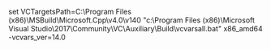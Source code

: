set VCTargetsPath=C:\Program Files (x86)\MSBuild\Microsoft.Cpp\v4.0\v140
"c:\Program Files (x86)\Microsoft Visual Studio\2017\Community\VC\Auxiliary\Build\vcvarsall.bat" x86_amd64 -vcvars_ver=14.0
